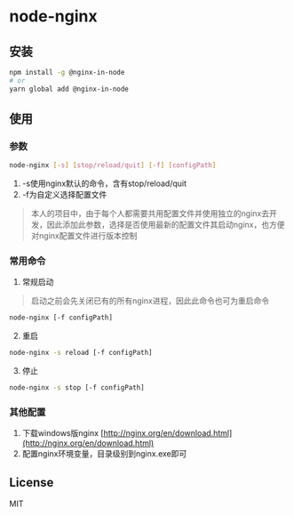 # node-nginx 
 
## 安装
``` sh
npm install -g @nginx-in-node
# or
yarn global add @nginx-in-node
```

## 使用
### 参数
```sh
node-nginx [-s] [stop/reload/quit] [-f] [configPath]
```
1. -s使用nginx默认的命令，含有stop/reload/quit
2. -f为自定义选择配置文件
> 本人的项目中，由于每个人都需要共用配置文件并使用独立的nginx去开发，因此添加此参数，选择是否使用最新的配置文件其启动nginx，也方便对nginx配置文件进行版本控制


### 常用命令
1. 常规启动
> 启动之前会先关闭已有的所有nginx进程，因此此命令也可为重启命令
```sh
node-nginx [-f configPath]
```

2. 重启
```sh
node-nginx -s reload [-f configPath]
```

3. 停止
```sh
node-nginx -s stop [-f configPath]
```

### 其他配置
1. 下载windows版nginx [http://nginx.org/en/download.html](http://nginx.org/en/download.html)
2. 配置nginx环境变量，目录级别到nginx.exe即可
## License
MIT
